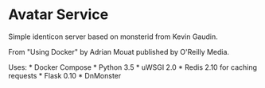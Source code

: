 # Avatar Service

Simple identicon server based on monsterid from Kevin Gaudin.

From "Using Docker" by Adrian Mouat published by O'Reilly Media.

Uses:
    * Docker Compose
    * Python 3.5
    * uWSGI 2.0 
    * Redis 2.10 for caching requests
    * Flask 0.10
    * DnMonster
